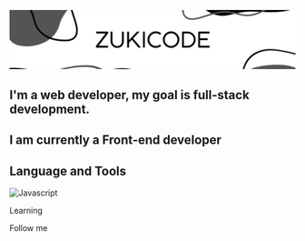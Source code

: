 ![Header](https://github.com/Zukicode/Zukicode/blob/main/assets/header.png)

## I'm a web developer, my goal is full-stack development. 
## I am currently a Front-end developer

## Language and Tools
![Javascript](https://img.shields.io/badge/-JAVASCRIPT-ffffff)

Learning

Follow me

